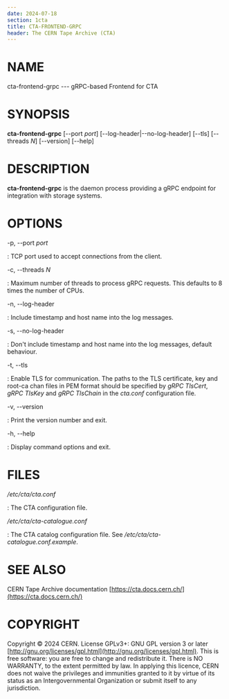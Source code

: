 ```yaml
---
date: 2024-07-18
section: 1cta
title: CTA-FRONTEND-GRPC
header: The CERN Tape Archive (CTA)
---
```

<!---
@project      The CERN Tape Archive (CTA)
@copyright    Copyright © 2020-2024 CERN
@license      This program is free software, distributed under the terms of the GNU General Public
              Licence version 3 (GPL Version 3), copied verbatim in the file "COPYING". You can
              redistribute it and/or modify it under the terms of the GPL Version 3, or (at your
              option) any later version.

              This program is distributed in the hope that it will be useful, but WITHOUT ANY
              WARRANTY; without even the implied warranty of MERCHANTABILITY or FITNESS FOR A
              PARTICULAR PURPOSE. See the GNU General Public License for more details.

              In applying this licence, CERN does not waive the privileges and immunities
              granted to it by virtue of its status as an Intergovernmental Organization or
              submit itself to any jurisdiction.
--->

# NAME

cta-frontend-grpc --- gRPC-based Frontend for CTA

# SYNOPSIS

**cta-frontend-grpc** \[\--port *port*] \[\--log-header\|\--no-log-header] \[\--tls] \[\--threads *N*]
\[\--version] \[\--help]

# DESCRIPTION

**cta-frontend-grpc** is the daemon process providing a gRPC endpoint for integration with storage systems.

# OPTIONS

-p, \--port *port*

:   TCP port used to accept connections from the client.

-c, \--threads *N*

:   Maximum number of threads to process gRPC requests. This defaults to 8 times the number of CPUs.

-n, \--log-header

:   Include timestamp and host name into the log messages.

-s, \--no-log-header

:   Don\'t include timestamp and host name into the log messages, default behaviour.

-t, \--tls

:   Enable TLS for communication. The paths to the TLS certificate, key and root-ca chan files in PEM
    format should be specified by *gRPC TlsCert*, *gRPC TlsKey* and *gRPC TlsChain* in the *cta.conf*
    configuration file.

-v, \--version

:   Print the version number and exit.

-h, \--help

:   Display command options and exit.

# FILES

*/etc/cta/cta.conf*

:   The CTA configuration file.

*/etc/cta/cta-catalogue.conf*

:   The CTA catalog configuration file. See */etc/cta/cta-catalogue.conf.example*.

# SEE ALSO

CERN Tape Archive documentation [https://cta.docs.cern.ch/](https://cta.docs.cern.ch/)

# COPYRIGHT

Copyright © 2024 CERN. License GPLv3+: GNU GPL version 3 or later [http://gnu.org/licenses/gpl.html](http://gnu.org/licenses/gpl.html).
This is free software: you are free to change and redistribute it. There is NO WARRANTY, to the extent permitted by law.
In applying this licence, CERN does not waive the privileges and immunities granted to it by virtue of its status as an
Intergovernmental Organization or submit itself to any jurisdiction.
